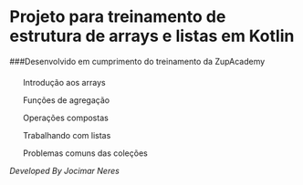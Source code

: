 # Projeto para treinamento de estrutura de arrays e listas em Kotlin

###Desenvolvido em cumprimento do treinamento da ZupAcademy
####

<ol>Introdução aos arrays</ol>
<ol>Funções de agregação</ol>
<ol>Operações compostas</ol>
<ol>Trabalhando com listas</ol>
<ol>Problemas comuns das coleções</ol>

*Developed By Jocimar Neres*
